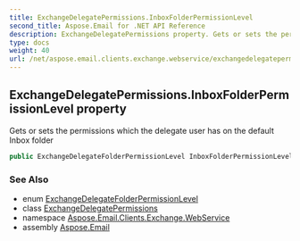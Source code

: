 ```yaml
---
title: ExchangeDelegatePermissions.InboxFolderPermissionLevel
second_title: Aspose.Email for .NET API Reference
description: ExchangeDelegatePermissions property. Gets or sets the permissions which the delegate user has on the default Inbox folder
type: docs
weight: 40
url: /net/aspose.email.clients.exchange.webservice/exchangedelegatepermissions/inboxfolderpermissionlevel/
---
```

## ExchangeDelegatePermissions.InboxFolderPermissionLevel property

Gets or sets the permissions which the delegate user has on the default Inbox folder

```csharp
public ExchangeDelegateFolderPermissionLevel InboxFolderPermissionLevel { get; set; }
```

### See Also

* enum [ExchangeDelegateFolderPermissionLevel](../../exchangedelegatefolderpermissionlevel/)
* class [ExchangeDelegatePermissions](../)
* namespace [Aspose.Email.Clients.Exchange.WebService](../../exchangedelegatepermissions/)
* assembly [Aspose.Email](../../../)


